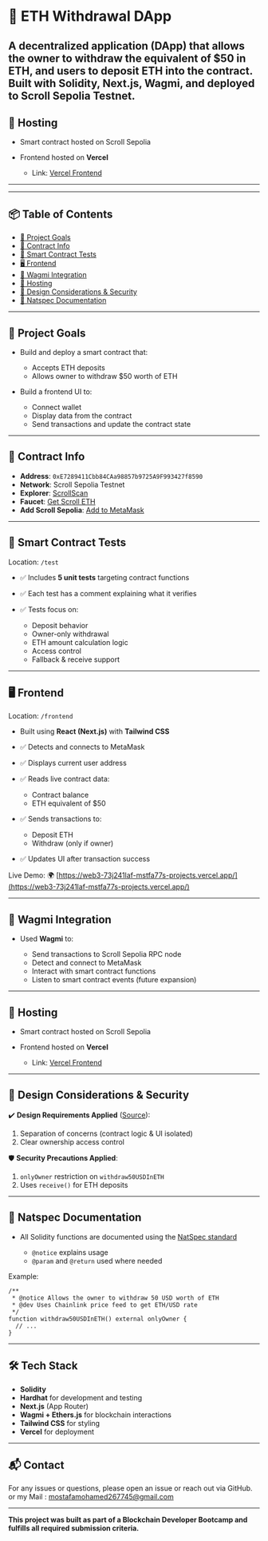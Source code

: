 # 💸 ETH Withdrawal DApp

A decentralized application (DApp) that allows the owner to withdraw the equivalent of \$50 in ETH, and users to deposit ETH into the contract. Built with **Solidity**, **Next.js**, **Wagmi**, and deployed to **Scroll Sepolia Testnet**.
---

## 🚀 Hosting

* Smart contract hosted on Scroll Sepolia
* Frontend hosted on **Vercel**

  * Link: [Vercel Frontend](https://web3-73j241laf-mstfa77s-projects.vercel.app/)

---
---

## 📦 Table of Contents

* [🎯 Project Goals](#-project-goals)
* [🔗 Contract Info](#-contract-info)
* [🧪 Smart Contract Tests](#-smart-contract-tests)
* [🖥️ Frontend](#%EF%B8%8F-frontend)
* [🔌 Wagmi Integration](#-wagmi-integration)
* [🚀 Hosting](#-hosting)
* [🧠 Design Considerations & Security](#-design-considerations--security)
* [📜 Natspec Documentation](#-natspec-documentation)

---

## 🎯 Project Goals

* Build and deploy a smart contract that:

  * Accepts ETH deposits
  * Allows owner to withdraw \$50 worth of ETH
* Build a frontend UI to:

  * Connect wallet
  * Display data from the contract
  * Send transactions and update the contract state

---

## 🔗 Contract Info

* **Address**: `0xE7289411Cbb84CAa98857b9725A9F993427f8590`
* **Network**: Scroll Sepolia Testnet
* **Explorer**: [ScrollScan](https://sepolia.scrollscan.com/address/0xE7289411Cbb84CAa98857b9725A9F993427f8590)
* **Faucet**: [Get Scroll ETH](https://docs.scroll.io/en/user-guide/faucet/)
* **Add Scroll Sepolia**: [Add to MetaMask](https://docs.scroll.io/en/developers/developer-quickstart/#scroll-sepolia-testnet)

---

## 🧪 Smart Contract Tests 

Location: `/test`

* ✅ Includes **5 unit tests** targeting contract functions
* ✅ Each test has a comment explaining what it verifies
* ✅ Tests focus on:

  * Deposit behavior
  * Owner-only withdrawal
  * ETH amount calculation logic
  * Access control
  * Fallback & receive support

---

## 🖥️ Frontend

Location: `/frontend`

* Built using **React (Next.js)** with **Tailwind CSS**
* ✅ Detects and connects to MetaMask
* ✅ Displays current user address
* ✅ Reads live contract data:

  * Contract balance
  * ETH equivalent of \$50
* ✅ Sends transactions to:

  * Deposit ETH
  * Withdraw (only if owner)
* ✅ Updates UI after transaction success

Live Demo: 🌍 [https://web3-73j241laf-mstfa77s-projects.vercel.app/](https://web3-73j241laf-mstfa77s-projects.vercel.app/)

---

## 🔌 Wagmi Integration

* Used **Wagmi** to:

  * Send transactions to Scroll Sepolia RPC node
  * Detect and connect to MetaMask
  * Interact with smart contract functions
  * Listen to smart contract events (future expansion)

---

## 🚀 Hosting

* Smart contract hosted on Scroll Sepolia
* Frontend hosted on **Vercel**

  * Link: [Vercel Frontend](https://web3-73j241laf-mstfa77s-projects.vercel.app/)

---

## 🧠 Design Considerations & Security

✔️ **Design Requirements Applied** ([Source](https://docs.google.com/document/d/1BP4V3kXStbRSbvqIZh2rsp5oe8w09baKgja4zJpN0rk)):

1. Separation of concerns (contract logic & UI isolated)
2. Clear ownership access control

🛡️ **Security Precautions Applied**:

1. `onlyOwner` restriction on `withdraw50USDInETH`
2. Uses `receive()` for ETH deposits

---

## 📜 Natspec Documentation

* All Solidity functions are documented using the [NatSpec standard](https://docs.soliditylang.org/en/latest/natspec-format.html)

  * `@notice` explains usage
  * `@param` and `@return` used where needed

Example:

```solidity
/**
 * @notice Allows the owner to withdraw 50 USD worth of ETH
 * @dev Uses Chainlink price feed to get ETH/USD rate
 */
function withdraw50USDInETH() external onlyOwner {
  // ...
}
```

---

## 🛠️ Tech Stack

* **Solidity**
* **Hardhat** for development and testing
* **Next.js** (App Router)
* **Wagmi + Ethers.js** for blockchain interactions
* **Tailwind CSS** for styling
* **Vercel** for deployment

---

## 📬 Contact

For any issues or questions, please open an issue or reach out via GitHub.
or my Mail :
mostafamohamed267745@gmail.com

---

**This project was built as part of a Blockchain Developer Bootcamp and fulfills all required submission criteria.**
 
